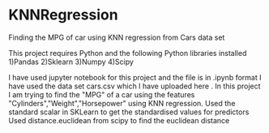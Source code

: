 # KNNRegression
Finding the MPG of car using KNN regression from Cars data set

This project requires Python and the following Python libraries installed
1)Pandas
2)Sklearn
3)Numpy
4)Scipy

I have used jupyter notebook for this project and the file is in .ipynb format
I have used the data set cars.csv which I have uploaded here .
In this project I am trying to find the "MPG" of a car using the features "Cylinders","Weight","Horsepower" using KNN regression.
Used the standard scalar in SKLearn to get the standardised values for predictors 
Used distance.euclidean from scipy to find the euclidean distance 
